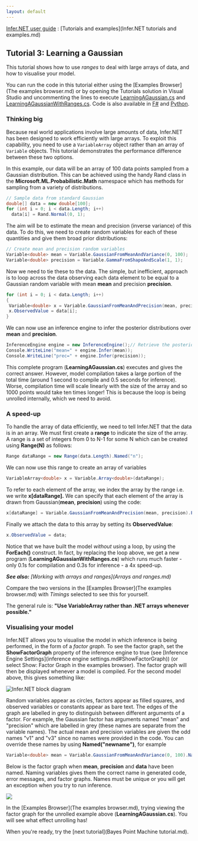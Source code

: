 ```yaml
---
layout: default 
--- 
```

[Infer.NET user guide](index.md) : [Tutorials and examples](Infer.NET tutorials and examples.md)

## Tutorial 3: Learning a Gaussian

This tutorial shows how to use _ranges_ to deal with large arrays of data, and how to visualise your model.

You can run the code in this tutorial either using the [Examples Browser](The examples browser.md) or by opening the Tutorials solution in Visual Studio and uncommenting the lines to execute [LearningAGaussian.cs](https://github.com/dotnet/infer/blob/master/src/Tutorials/LearningAGaussian.cs) and [LearningAGaussianWithRanges.cs](https://github.com/dotnet/infer/blob/master/src/Tutorials/LearningAGaussianWithRanges.cs).  Code is also available in [F#](https://github.com/dotnet/infer/blob/master/test/TestFSharp/GaussianwithRanges.fs) and [Python](https://github.com/dotnet/infer/blob/master/test/TestPython/test_tutorials.py).

### Thinking big

Because real world applications involve large amounts of data, Infer.NET has been designed to work efficiently with large arrays. To exploit this capability, you need to use a `VariableArray` object rather than an array of `Variable` objects. This tutorial demonstrates the performance difference between these two options.

In this example, our data will be an array of 100 data points sampled from a Gaussian distribution. This can be achieved using the handy Rand class in the **Microsoft.ML.Probabilistic.Math** namespace which has methods for sampling from a variety of distributions.
```csharp
// Sample data from standard Gaussian  
double[] data = new double[100];  
for (int i = 0; i < data.Length; i++)
  data[i] = Rand.Normal(0, 1);
```
The aim will be to estimate the mean and precision (inverse variance) of this data. To do this, we need to create random variables for each of these quantities and give them broad prior distributions:
```csharp
// Create mean and precision random variables  
Variable<double> mean = Variable.GaussianFromMeanAndVariance(0, 100);  
Variable<double> precision = Variable.GammaFromShapeAndScale(1, 1);
```
Now we need to tie these to the data. The simple, but inefficient, approach is to loop across the data observing each data element to be equal to a Gaussian random variable with mean **mean** and precision **precision**.
```csharp
for (int i = 0; i < data.Length; i++)  
{  
 Variable<double> x = Variable.GaussianFromMeanAndPrecision(mean, precision);  
 x.ObservedValue = data[i];  
}
```
We can now use an inference engine to infer the posterior distributions over **mean** and **precision**.
```csharp
InferenceEngine engine = new InferenceEngine();// Retrieve the posterior distributions  
Console.WriteLine("mean=" + engine.Infer(mean));  
Console.WriteLine("prec=" + engine.Infer(precision));
```
This complete program (**LearningAGaussian.cs**) executes and gives the correct answer. However, model compilation takes a large portion of the total time (around 1 second to compile and 0.5 seconds for inference). Worse, compilation time will scale linearly with the size of the array and so 1000 points would take ten times longer!  This is because the loop is being unrolled internally, which we need to avoid.

### A speed-up

To handle the array of data efficiently, we need to tell Infer.NET that the data is in an array. We must first create a **range** to indicate the size of the array. A range is a set of integers from 0 to N-1 for some N which can be created using **Range(N)** as follows:

```csharp
Range dataRange = new Range(data.Length).Named("n");
```

We can now use this range to create an array of variables 

```csharp
VariableArray<double> x = Variable.Array<double>(dataRange);
```

To refer to each element of the array, we index the array by the range i.e. we write **x\[dataRange\].** We can specify that each element of the array is drawn from Gaussian(**mean**, **precision**) using the code: 

```csharp
x[dataRange] = Variable.GaussianFromMeanAndPrecision(mean, precision).ForEach(dataRange);
```

Finally we attach the data to this array by setting its **ObservedValue**: 

```csharp
x.ObservedValue = data;
```

Notice that we have built the model _without_ using a loop, by using the **ForEach()** construct. In fact, by replacing the loop above, we get a new program (**LearningAGaussianWithRanges.cs**) which runs much faster - only 0.1s for compilation and 0.3s for inference - a 4x speed-up.

 

_**See also:** [Working with arrays and ranges](Arrays and ranges.md)_

Compare the two versions in the [Examples Browser](The examples browser.md) with _Timings_ selected to see this for yourself.

The general rule is: **"Use VariableArray rather than .NET arrays whenever possible."**

### Visualising your model

Infer.NET allows you to visualise the model in which inference is being performed, in the form of a _factor graph_. To see the factor graph, set the **ShowFactorGraph** property of the inference engine to true (see [Inference Engine Settings](inference engine settings.md#ShowFactorGraph)) (or select Show: Factor Graph in the examples browser). The factor graph will then be displayed whenever a model is compiled. For the second model above, this gives something like:  

![Infer.NET block diagram](LearningAGaussianModel.PNG)

Random variables appear as circles, factors appear as filled squares, and observed variables or constants appear as bare text. The edges of the graph are labelled in grey to distinguish between different arguments of a factor. For example, the Gaussian factor has arguments named "mean" and "precision" which are labelled in grey (these names are separate from the variable names). The actual mean and precision variables are given the odd names "v1" and "v3" since no names were provided in the code. You can override these names by using **Named("newname")**, for example

```csharp
Variable<double> mean = Variable.GaussianFromMeanAndVariance(0, 100).Named("mean");
```

Below is the factor graph when **mean**, **precision** and **data** have been named. Naming variables gives them the correct name in generated code, error messages, and factor graphs. Names must be unique or you will get an exception when you try to run inference.

![](LearningAGaussianModel2.PNG)

In the [Examples Browser](The examples browser.md), trying viewing the factor graph for the unrolled example above (**LearningAGaussian.cs**). You will see what effect unrolling has!

When you're ready, try the [next tutorial](Bayes Point Machine tutorial.md).
